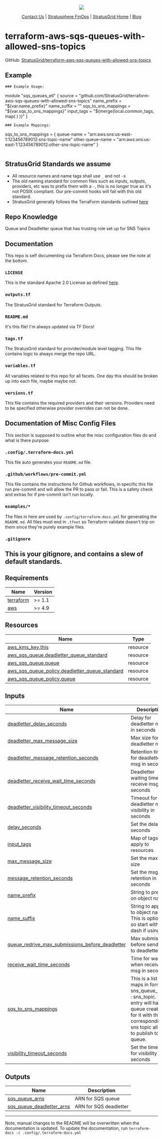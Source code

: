 <!-- BEGIN_TF_DOCS -->
<p align="center">
  <img src="https://github.com/StratusGrid/terraform-readme-template/blob/main/header/stratusgrid-logo-smaller.jpg?raw=true" />
  <p align="center">
    <a href="https://stratusgrid.com/book-a-consultation">Contact Us</a> |
    <a href="https://stratusgrid.com/cloud-cost-optimization-dashboard">Stratusphere FinOps</a> |
    <a href="https://stratusgrid.com">StratusGrid Home</a> |
    <a href="https://stratusgrid.com/blog">Blog</a>
  </p>
</p>

# terraform-aws-sqs-queues-with-allowed-sns-topics
GitHub: [StratusGrid/terraform-aws-sqs-queues-with-allowed-sns-topics](https://github.com/StratusGrid/terraform-aws-sqs-queues-with-allowed-sns-topics)
## Example
```hcl
### Example Usage:
```
module "sqs_queues_etl" {
  source      = "github.com/StratusGrid/terraform-aws-sqs-queues-with-allowed-sns-topics"
  name_prefix = "${var.name_prefix}"
  name_suffix = ""
  sqs_to_sns_mappings = "${var.sqs_to_sns_mappings}"
  input_tags  = "${merge(local.common_tags,
    map(
    )
  )}"
}
```
### Example Mappings:
```
sqs_to_sns_mappings = {
  queue-name = "arn:aws:sns:us-east-1:123456789012:sns-topic-name"
  other-queue-name = "arn:aws:sns:us-east-1:123456789012:other-sns-topic-name"
}
```
```
## StratusGrid Standards we assume
- All resource names and name tags shall use `_` and not `-`s
- The old naming standard for common files such as inputs, outputs, providers, etc was to prefix them with a `-`, this is no longer true as it's not POSIX compliant. Our pre-commit hooks will fail with this old standard.
- StratusGrid generally follows the TerraForm standards outlined [here](https://www.terraform-best-practices.com/naming)
## Repo Knowledge
Queue and Deadletter queue that has trusting role set up for SNS Topics
## Documentation
This repo is self documenting via Terraform Docs, please see the note at the bottom.
### `LICENSE`
This is the standard Apache 2.0 License as defined [here](https://stratusgrid.atlassian.net/wiki/spaces/TK/pages/2121728017/StratusGrid+Terraform+Module+Requirements).
### `outputs.tf`
The StratusGrid standard for Terraform Outputs.
### `README.md`
It's this file! I'm always updated via TF Docs!
### `tags.tf`
The StratusGrid standard for provider/module level tagging. This file contains logic to always merge the repo URL.
### `variables.tf`
All variables related to this repo for all facets.
One day this should be broken up into each file, maybe maybe not.
### `versions.tf`
This file contains the required providers and their versions. Providers need to be specified otherwise provider overrides can not be done.
## Documentation of Misc Config Files
This section is supposed to outline what the misc configuration files do and what is there purpose
### `.config/.terraform-docs.yml`
This file auto generates your `README.md` file.
### `.github/workflows/pre-commit.yml`
This file contains the instructions for Github workflows, in specific this file run pre-commit and will allow the PR to pass or fail. This is a safety check and extras for if pre-commit isn't run locally.
### `examples/*`
The files in here are used by `.config/terraform-docs.yml` for generating the `README.md`. All files must end in `.tfnot` so Terraform validate doesn't trip on them since they're purely example files.
### `.gitignore`
This is your gitignore, and contains a slew of default standards.
---
## Requirements

| Name | Version |
|------|---------|
| <a name="requirement_terraform"></a> [terraform](#requirement\_terraform) | >= 1.1 |
| <a name="requirement_aws"></a> [aws](#requirement\_aws) | >= 4.9 |
## Resources

| Name | Type |
|------|------|
| [aws_kms_key.this](https://registry.terraform.io/providers/hashicorp/aws/latest/docs/resources/kms_key) | resource |
| [aws_sqs_queue.deadletter_queue_standard](https://registry.terraform.io/providers/hashicorp/aws/latest/docs/resources/sqs_queue) | resource |
| [aws_sqs_queue.queue](https://registry.terraform.io/providers/hashicorp/aws/latest/docs/resources/sqs_queue) | resource |
| [aws_sqs_queue_policy.deadletter_queue_standard](https://registry.terraform.io/providers/hashicorp/aws/latest/docs/resources/sqs_queue_policy) | resource |
| [aws_sqs_queue_policy.queue](https://registry.terraform.io/providers/hashicorp/aws/latest/docs/resources/sqs_queue_policy) | resource |
## Inputs

| Name | Description | Type | Default | Required |
|------|-------------|------|---------|:--------:|
| <a name="input_deadletter_delay_seconds"></a> [deadletter\_delay\_seconds](#input\_deadletter\_delay\_seconds) | Delay for deadletter msg in seconds | `number` | `0` | no |
| <a name="input_deadletter_max_message_size"></a> [deadletter\_max\_message\_size](#input\_deadletter\_max\_message\_size) | Max size for deadletter msg | `number` | `262144` | no |
| <a name="input_deadletter_message_retention_seconds"></a> [deadletter\_message\_retention\_seconds](#input\_deadletter\_message\_retention\_seconds) | Retention time for deadletter msg in seconds | `number` | `1209600` | no |
| <a name="input_deadletter_receive_wait_time_seconds"></a> [deadletter\_receive\_wait\_time\_seconds](#input\_deadletter\_receive\_wait\_time\_seconds) | Deadletter waiting time to receive msg in seconds | `number` | `20` | no |
| <a name="input_deadletter_visibility_timeout_seconds"></a> [deadletter\_visibility\_timeout\_seconds](#input\_deadletter\_visibility\_timeout\_seconds) | Timeout for deadletter msg visibility in seconds | `number` | `600` | no |
| <a name="input_delay_seconds"></a> [delay\_seconds](#input\_delay\_seconds) | Set the delay in seconds | `number` | `0` | no |
| <a name="input_input_tags"></a> [input\_tags](#input\_input\_tags) | Map of tags to apply to resources | `map(string)` | `{}` | no |
| <a name="input_max_message_size"></a> [max\_message\_size](#input\_max\_message\_size) | Set the max msg size | `number` | `262144` | no |
| <a name="input_message_retention_seconds"></a> [message\_retention\_seconds](#input\_message\_retention\_seconds) | Set the msg retention in seconds | `number` | `1209600` | no |
| <a name="input_name_prefix"></a> [name\_prefix](#input\_name\_prefix) | String to prefix on object names | `string` | n/a | yes |
| <a name="input_name_suffix"></a> [name\_suffix](#input\_name\_suffix) | String to append to object names. This is optional, so start with dash if using | `string` | `""` | no |
| <a name="input_queue_redrive_max_submissions_before_deadletter"></a> [queue\_redrive\_max\_submissions\_before\_deadletter](#input\_queue\_redrive\_max\_submissions\_before\_deadletter) | Max submissions before send msg to deadletter | `number` | `4` | no |
| <a name="input_receive_wait_time_seconds"></a> [receive\_wait\_time\_seconds](#input\_receive\_wait\_time\_seconds) | Time for waiting when receiving msg in seconds | `number` | `20` | no |
| <a name="input_sqs_to_sns_mappings"></a> [sqs\_to\_sns\_mappings](#input\_sqs\_to\_sns\_mappings) | This is a list of maps in form sns\_queue\_name : sns\_topic. Each entry will have a queue created for it with the corresponding sns topic allowed to publish to the queue. | `map(string)` | n/a | yes |
| <a name="input_visibility_timeout_seconds"></a> [visibility\_timeout\_seconds](#input\_visibility\_timeout\_seconds) | Set the timeout for visibility in seconds | `number` | `600` | no |
## Outputs

| Name | Description |
|------|-------------|
| <a name="output_sqs_queue_arns"></a> [sqs\_queue\_arns](#output\_sqs\_queue\_arns) | ARN for SQS queue |
| <a name="output_sqs_queue_deadletter_arns"></a> [sqs\_queue\_deadletter\_arns](#output\_sqs\_queue\_deadletter\_arns) | ARN for SQS deadletter |
---
Note, manual changes to the README will be overwritten when the documentation is updated. To update the documentation, run `terraform-docs -c .config/.terraform-docs.yml`
<!-- END_TF_DOCS -->